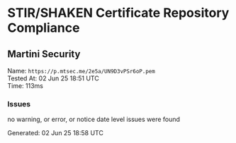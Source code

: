 # STIR/SHAKEN Certificate Repository Compliance

## Martini Security

Name: `https://p.mtsec.me/2e5a/UN9D3vPSr6oP.pem`\
Tested At: 02 Jun 25 18:51 UTC\
Time: 113ms

### Issues

no warning, or error, or notice date level issues were found

Generated: 02 Jun 25 18:58 UTC